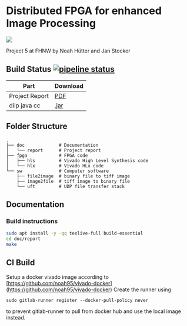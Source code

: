 # Distributed FPGA for enhanced Image Processing

![](https://i.imgur.com/2Qo1YLc.png "")

Project 5 at FHNW by Noah Hütter and Jan Stocker

## Build Status [![pipeline status](https://gitlab.fhnw.ch/noah.huetter/diip/badges/master/pipeline.svg)](https://gitlab.fhnw.ch/noah.huetter/diip/commits/master)

| Part          | Download     |
| ------------- |:-------------|
| Project Report| [PDF](https://gitlab.fhnw.ch/noah.huetter/diip/-/jobs/artifacts/master/raw/doc/report/p6_diip_huetter_stocker.pdf?job=doc) |
| diip java cc  | [.jar](https://gitlab.fhnw.ch/noah.huetter/diip/-/jobs/artifacts/java_cc/raw/sw/diip_java_cc/target/diip_java_cc-0.0.1-SNAPSHOT-jar-with-dependencies.jar?job=java) |

## Folder Structure
```
.
├── doc             # Documentation
│   └── report      # Project report
├── fpga            # FPGA code
│   ├── hls         # Vivado High Level Synthesis code
│   └── hlx         # Vivado HLx code
└── sw              # Computer software
    ├── file2image  # binary file to tiff image
    ├── image2file  # tiff image to binary file
    └── uft         # UDP file transfer stack
```


## Documentation

### Build instructions

```bash
sudo apt install -y -qq texlive-full build-essential
cd doc/report
make
```

## CI Build
Setup a docker vivado image according to [https://github.com/noah95/vivado-docker](https://github.com/noah95/vivado-docker)
Create the runner using
```
sudo gitlab-runner register --docker-pull-policy never
```
to prevent gitlab-runner to pull from docker hub and use the local image instead.
